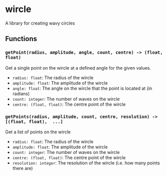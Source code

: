 # wircle

A library for creating wavy circles

## Functions

### `getPoint(radius, amplitude, angle, count, centre) -> (float, float)`

Get a single point on the wircle at a defined angle for the given values.

- `radius: float`: The radius of the wircle
- `amplitude: float`: The amplitude of the wircle
- `angle: float`: The angle on the wircle that the point is located at (in radians)
- `count: integer`: The number of waves on the wircle
- `centre: (float, float)`: The centre point of the wircle

### `getPoints(radius, amplitude, count, centre, resolution) -> [(float, float),  ...]`

Get a list of points on the wircle

- `radius: float`: The radius of the wircle
- `amplitude: float`: The amplitude of the wircle
- `count: integer`: The number of waves on the wircle
- `centre: (float, float)`: The centre point of the wircle
- `resolution: integer`: The resolution of the wircle (i.e. how many points there are)
